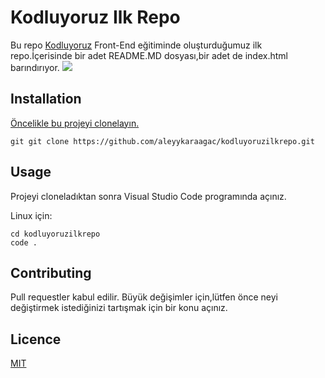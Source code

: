 # Kodluyoruz Ilk Repo

Bu repo [Kodluyoruz](https://www.kodluyoruz.org) Front-End eğitiminde oluşturduğumuz ilk repo.İçerisinde bir adet README.MD dosyası,bir adet de index.html barındırıyor.
![](file:///C:/Users/aleyy/Desktop/Ekran%20Alıntısı.PNG)

## Installation

[Öncelikle bu projeyi clonelayın.](https://github.com/aleyykaraagac/kodluyoruzilkrepo.git)

`git
git clone https://github.com/aleyykaraagac/kodluyoruzilkrepo.git
`

## Usage

Projeyi cloneladıktan sonra Visual Studio Code programında açınız.

Linux için:
```linux
cd kodluyoruzilkrepo
code .
```

## Contributing

Pull requestler kabul edilir. Büyük değişimler için,lütfen önce neyi değiştirmek istediğinizi tartışmak için bir konu açınız.

## Licence
[MIT]()
